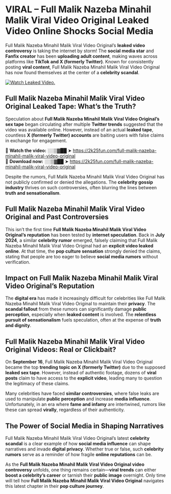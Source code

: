 # VIRAL – Full Malik Nazeba Minahil Malik Viral Video Original Leaked Video Online Shocks Social Media 

Full Malik Nazeba Minahil Malik Viral Video Original’s **leaked video controversy** is taking the internet by storm! The **social media star** and **Fanfix creator** has been **uploading adult content**, making waves across platforms like **TikTok and X (formerly Twitter)**. Known for consistently posting **viral content**, Full Malik Nazeba Minahil Malik Viral Video Original has now found themselves at the center of a **celebrity scandal**.  

[![Watch Leaked Video.](https://miro.medium.com/v2/resize:fit:828/format:webp/1*cilzJN44JGOrTw9NJCrNHA.gif "Watch Leaked Video")](https://2k25fun.com/full-malik-nazeba-minahil-malik-viral-video-original)

## **Full Malik Nazeba Minahil Malik Viral Video Original Leaked Tape: What’s the Truth?**  
Speculation about **Full Malik Nazeba Minahil Malik Viral Video Original’s sex tape** began circulating after multiple **Twitter trends** suggested that the video was available online. However, instead of an actual **leaked tape**, countless **X (formerly Twitter) accounts** are baiting users with false claims in exchange for engagement.  

🔹 **Watch the video:** ░░▒▓██ ➤ https://2k25fun.com/full-malik-nazeba-minahil-malik-viral-video-original  
🔹 **Download now:** ░░▒▓██ ➤ https://2k25fun.com/full-malik-nazeba-minahil-malik-viral-video-original  

Despite the rumors, Full Malik Nazeba Minahil Malik Viral Video Original has not publicly confirmed or denied the allegations. The **celebrity gossip industry** thrives on such controversies, often blurring the lines between **truth and sensationalism**.  

## **Full Malik Nazeba Minahil Malik Viral Video Original and Past Controversies**  
This isn’t the first time **Full Malik Nazeba Minahil Malik Viral Video Original’s reputation** has been tested by **internet speculation**. Back in **July 2024**, a similar **celebrity rumor** emerged, falsely claiming that Full Malik Nazeba Minahil Malik Viral Video Original had an **explicit video leaked online**. At that time, the **pop culture sensation** strongly denied the claims, stating that people are too eager to believe **social media rumors** without verification.  

## **Impact on Full Malik Nazeba Minahil Malik Viral Video Original’s Reputation**  
The **digital era** has made it increasingly difficult for celebrities like Full Malik Nazeba Minahil Malik Viral Video Original to maintain their **privacy**. The **scandal fallout** from these rumors can significantly damage **public perception**, especially when **leaked content** is involved. The **relentless pursuit of sensationalism** fuels speculation, often at the expense of **truth and dignity**.  

## **Full Malik Nazeba Minahil Malik Viral Video Original Videos: Real or Clickbait?**  
On **September 16**, Full Malik Nazeba Minahil Malik Viral Video Original became the top **trending topic on X (formerly Twitter)** due to the supposed **leaked sex tape**. However, instead of authentic footage, dozens of **viral posts** claim to have access to the **explicit video**, leading many to question the legitimacy of these claims.  

Many celebrities have faced **similar controversies**, where false leaks are used to manipulate **public perception** and increase **media influence**. Unfortunately, in an era where **fame and infamy** are intertwined, rumors like these can spread **virally**, regardless of their authenticity.  

## **The Power of Social Media in Shaping Narratives**  
Full Malik Nazeba Minahil Malik Viral Video Original’s latest **celebrity scandal** is a clear example of how **social media influence** can shape narratives and invade **digital privacy**. Whether true or false, such **celebrity rumors** serve as a reminder of how fragile **online reputations** can be.  

As the **Full Malik Nazeba Minahil Malik Viral Video Original video controversy** unfolds, one thing remains certain—**viral trends** can either **boost a celebrity’s career** or tarnish their **public image** overnight. Only time will tell how **Full Malik Nazeba Minahil Malik Viral Video Original** navigates this latest chapter in their **pop culture journey**. 